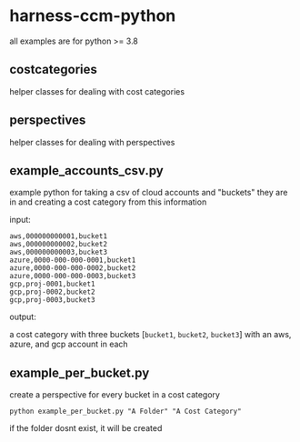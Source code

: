 # harness-ccm-python

all examples are for python >= 3.8

## costcategories

helper classes for dealing with cost categories

## perspectives

helper classes for dealing with perspectives

## example_accounts_csv.py

example python for taking a csv of cloud accounts and "buckets" they are in and creating a cost category from this information

input:
```
aws,000000000001,bucket1
aws,000000000002,bucket2
aws,000000000003,bucket3
azure,0000-000-000-0001,bucket1
azure,0000-000-000-0002,bucket2
azure,0000-000-000-0003,bucket3
gcp,proj-0001,bucket1
gcp,proj-0002,bucket2
gcp,proj-0003,bucket3
```

output:

a cost category with three buckets [`bucket1`, `bucket2`, `bucket3`] with an aws, azure, and gcp account in each 

## example_per_bucket.py

create a perspective for every bucket in a cost category

```
python example_per_bucket.py "A Folder" "A Cost Category"
```

if the folder dosnt exist, it will be created
